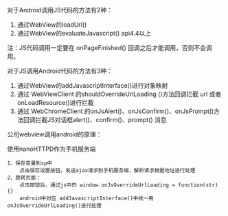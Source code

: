 

对于Android调用JS代码的方法有2种： 
1. 通过WebView的loadUrl() 
2. 通过WebView的evaluateJavascript()  api4.4以上

注：JS代码调用一定要在 onPageFinished() 回调之后才能调用，否则不会调用。


对于JS调用Android代码的方法有3种： 
1. 通过WebView的addJavascriptInterface()进行对象映射 
2. 通过 WebViewClient 的shouldOverrideUrlLoading ()方法回调拦截 url 或者onLoadResource()进行拦截
3. 通过 WebChromeClient 的onJsAlert()、onJsConfirm()、onJsPrompt()方法回调拦截JS对话框alert()、confirm()、prompt() 消息


公司webview调用android的原理：

使用nanoHTTPD作为手机服务端

	1、保存变量到sp中
		点击保存设置按钮，发送ajax请求到手机服务端，解析请求根据地址进行处理
	2、跳转页面：
		点击按钮后，通过js中的 window.onJsOverrideUrlLoading = function(str){}
		android中对应 addJavascriptInterface()中统一用onJsOverrideUrlLoading()进行处理
		















